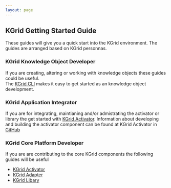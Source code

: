 ```yaml
---
layout: page
---
```

## KGrid Getting Started Guide

These guides will give you a quick start into the KGrid environment.  The guides are arranged based on KGrid personnas.

### KGrid Knowledge Object Developer

If you are creating, altering or working with knowledge objects these guides could be useful.  
The [KGrid CLI](https://github.com/kgrid/kgrid-cli) makes it easy to get started as an knowledge 
object development.

### KGrid Application Integrator

If you are for integrating, maintianing and/or admistrating the activator or library the get 
started with [KGrid Activator](http://kgrid.org/kgrid-activator).  Information about developing and 
building the activator component can be found at KGrid Activator in [GitHub](https://github.com/kgrid/kgrid-activator)

### KGrid Core Platform Developer
If you are are contributing to the core KGrid components the following guides will be useful
* [KGrid Activator](http://kgrid.org/kgrid-activator/)
* [KGrid Adapter](http://kgrid.org/kgrid-adapter/)
* [KGrid Libary](http://kgrid.org/kgrid-library/)
